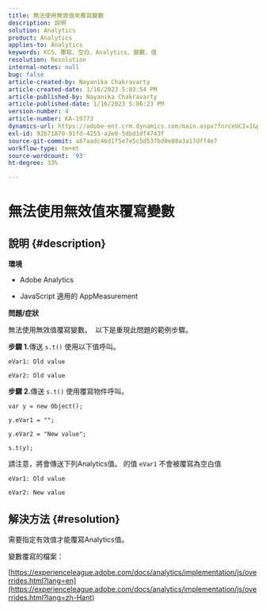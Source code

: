 ```yaml
---
title: 無法使用無效值來覆寫變數
description: 說明
solution: Analytics
product: Analytics
applies-to: Analytics
keywords: KCS、覆寫、空白、Analytics、變數、值
resolution: Resolution
internal-notes: null
bug: false
article-created-by: Nayanika Chakravarty
article-created-date: 1/16/2023 5:03:54 PM
article-published-by: Nayanika Chakravarty
article-published-date: 1/16/2023 5:06:23 PM
version-number: 4
article-number: KA-19773
dynamics-url: https://adobe-ent.crm.dynamics.com/main.aspx?forceUCI=1&pagetype=entityrecord&etn=knowledgearticle&id=7cac99bc-bf95-ed11-aad1-6045bd006149
exl-id: 92b71870-91fd-4255-a2e0-5dbd1df4743f
source-git-commit: a87aadc46d1f5e7e5c5d537bd0e88a3a17dff4e7
workflow-type: tm+mt
source-wordcount: '93'
ht-degree: 33%

---
```


# 無法使用無效值來覆寫變數

## 說明 {#description}


<b>環境</b>

- Adobe Analytics

- JavaScript 適用的 AppMeasurement

<b>問題/症狀</b>

無法使用無效值覆寫變數。  以下是重現此問題的範例步驟。

<b>步驟 1.</b>傳送 `s.t()` 使用以下值呼叫。


```
eVar1: Old value

eVar2: Old value
```


<b>步驟 2.</b>傳送 `s.t()` 使用覆寫物件呼叫。


```
var y = new Object();

y.eVar1 = "";

y.eVar2 = "New value";

s.t(y);
```


請注意，將會傳送下列Analytics值。 的值 `eVar1` 不會被覆寫為空白值


```
eVar1: Old value

eVar2: New value
```



## 解決方法 {#resolution}


需要指定有效值才能覆寫Analytics值。

變數覆寫的檔案：

[https://experienceleague.adobe.com/docs/analytics/implementation/js/overrides.html?lang=en](https://experienceleague.adobe.com/docs/analytics/implementation/js/overrides.html?lang=zh-Hant)
